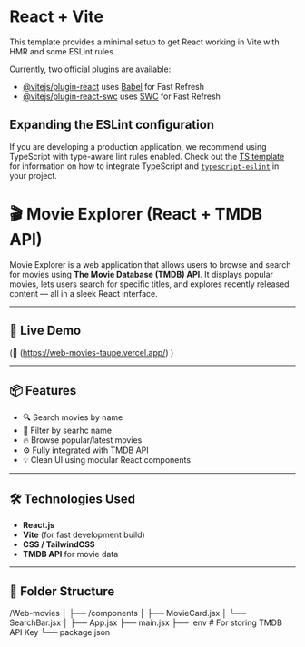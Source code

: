 # React + Vite

This template provides a minimal setup to get React working in Vite with HMR and some ESLint rules.

Currently, two official plugins are available:

- [@vitejs/plugin-react](https://github.com/vitejs/vite-plugin-react/blob/main/packages/plugin-react) uses [Babel](https://babeljs.io/) for Fast Refresh
- [@vitejs/plugin-react-swc](https://github.com/vitejs/vite-plugin-react/blob/main/packages/plugin-react-swc) uses [SWC](https://swc.rs/) for Fast Refresh

## Expanding the ESLint configuration

If you are developing a production application, we recommend using TypeScript with type-aware lint rules enabled. Check out the [TS template](https://github.com/vitejs/vite/tree/main/packages/create-vite/template-react-ts) for information on how to integrate TypeScript and [`typescript-eslint`](https://typescript-eslint.io) in your project.
# 🎬 Movie Explorer (React + TMDB API)

Movie Explorer is a web application that allows users to browse and search for movies using **The Movie Database (TMDB) API**. It displays popular movies, lets users search for specific titles, and explores recently released content — all in a sleek React interface.

---

## 🚀 Live Demo

(🔗 (https://web-movies-taupe.vercel.app/) )

---

## 📦 Features

- 🔍 Search movies by name  
- 📅 Filter by searhc name  
- 🔥 Browse popular/latest movies  
- ⚙️ Fully integrated with TMDB API  
- 💡 Clean UI using modular React components

---

## 🛠️ Technologies Used

- **React.js**  
- **Vite** (for fast development build)  
- **CSS / TailwindCSS**  
- **TMDB API** for movie data

---

## 📂 Folder Structure

/Web-movies
│
├── /components
│ ├── MovieCard.jsx
│ └── SearchBar.jsx
│
├── App.jsx
├── main.jsx
├── .env # For storing TMDB API Key
└── package.json
